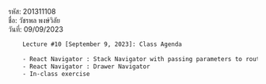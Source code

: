 
รหัส: 201311108
<br>
ชื่อ: วัชรพล พงษ์วิลัย
<br>
วันที่: 09/09/2023
<br>
```txt
    Lecture #10 [September 9, 2023]: Class Agenda
    
    - React Navigator : Stack Navigator with passing parameters to routes
    - React Navigator : Drawer Navigator
    - In-class exercise
```
